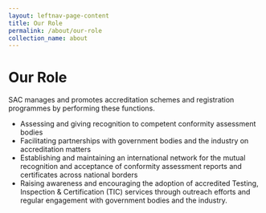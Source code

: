 ```yaml
---
layout: leftnav-page-content
title: Our Role
permalink: /about/our-role
collection_name: about
---
```

# Our Role
SAC manages and promotes accreditation schemes and registration programmes by performing these functions.
* Assessing and giving recognition to competent conformity assessment bodies
* Facilitating partnerships with government bodies and the industry on accreditation matters
* Establishing and maintaining an international network for the mutual recognition and acceptance of conformity assessment reports and certificates across national borders
* Raising awareness and encouraging the adoption of accredited Testing, Inspection & Certification (TIC) services through outreach efforts and regular engagement with government bodies and the industry.
